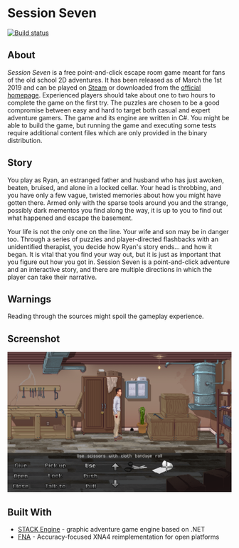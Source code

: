 # Session Seven

[![Build status](https://ci.appveyor.com/api/projects/status/ak4dcx226s1ctt59?svg=true)](https://ci.appveyor.com/project/advdotnet/session-seven)

## About
*Session Seven* is a free point-and-click escape room game meant for fans of the old school 2D adventures. It has been released as of March the 1st 2019 and can be played on [Steam](https://store.steampowered.com/app/915720/Session_Seven/) or downloaded from the [official homepage](https://www.sessionseven.com). 
Experienced players should take about one to two hours to complete the game on the first try. The puzzles are chosen to be a good compromise between easy and hard to target both casual and expert adventure gamers.
The game and its engine are written in C#. You might be able to build the game, but running the game and executing some tests require additional content files which are only provided in the binary distribution.

## Story
You play as Ryan, an estranged father and husband who has just awoken, beaten, bruised, and alone in a locked cellar. Your head is throbbing, and you have only a few vague, twisted memories about how you might have gotten there. Armed only with the sparse tools around you and the strange, possibly dark mementos you find along the way, it is up to you to find out what happened and escape the basement.

Your life is not the only one on the line. Your wife and son may be in danger too. Through a series of puzzles and player-directed flashbacks with an unidentified therapist, you decide how Ryan's story ends... and how it began. It is vital that you find your way out, but it is just as important that you figure out how you got in. Session Seven is a point-and-click adventure and an interactive story, and there are multiple directions in which the player can take their narrative.

## Warnings
Reading through the sources might spoil the gameplay experience.

## Screenshot
![sample game](https://raw.githubusercontent.com/advdotnet/Session-Seven/master/screenshot.png)

## Built With

* [STACK Engine](https://github.com/advdotnet/STACK-Engine) - graphic adventure game engine based on .NET 
* [FNA](https://github.com/FNA-XNA/FNA/) - Accuracy-focused XNA4 reimplementation for open platforms



